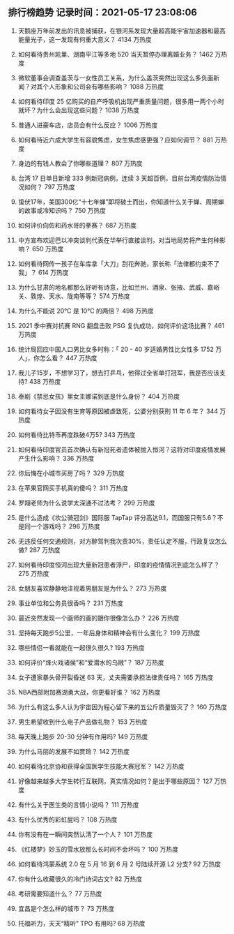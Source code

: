 
## 排行榜趋势 记录时间：2021-05-17 23:08:06
  
  1. 天鹅座万年前发出的讯息被捕获，在银河系发现大量超高能宇宙加速器和最高能量光子，这一发现有何重大意义？ 4134 万热度
    
  2. 如何看待贵州凯里、湖南平江等多地 520 当天暂停办理离婚业务？ 1462 万热度
    
  3. 微软董事会调查盖茨与一女性员工关系，为什么盖茨突然出现这么多负面新闻？对其个人形象和公司会有哪些影响？ 1088 万热度
    
  4. 如何看待印度 25 亿购买的自产呼吸机出现严重质量问题，很多用一两个小时就坏？为什么会出现这些问题？ 1038 万热度
    
  5. 普通人进豪车店，店员会有什么反应？ 1006 万热度
    
  6. 如何看待近六成大学生有容貌焦虑，女生焦虑感更强？应如何调节？ 881 万热度
    
  7. 身边的有钱人教会了你哪些道理？ 807 万热度
    
  8. 台湾 17 日单日新增 333 例新冠病例，连续 3 天超百例，目前台湾疫情防治情况如何？ 797 万热度
    
  9. 蛰伏17年，美国300亿“十七年蝉”即将破土而出，你知道什么关于蝉、周期蝉的故事或冷知识吗？ 750 万热度
    
  10. 如何评价向佐和药水哥的拳赛？ 687 万热度
    
  11. 中方宣布欢迎巴以冲突谈判代表在华举行直接谈判，对当地局势将产生何种影响？ 650 万热度
    
  12. 如何看待网传一孩子在车库拿「大刀」刮花奔驰，家长称「法律都约束不了我」？ 614 万热度
    
  13. 为什么甘肃的地名都那么好听有诗意，比如兰州、酒泉、张掖、武威、嘉峪关、敦煌、天水、陇南等等？ 574 万热度
    
  14. 为什么不能说 20℃ 是 10℃ 的两倍？ 498 万热度
    
  15. 2021 季中赛对抗赛 RNG 翻盘击败 PSG 复仇成功，如何评价这场比赛？ 461 万热度
    
  16. 统计局回应中国人口男比女多时称：「 20 - 40 岁适婚男性比女性多 1752 万人」，你怎么看？ 447 万热度
    
  17. 我儿子15岁，不想学习了，想去打乒乓，他得过全省单打冠军，我是否应该支持? 438 万热度
    
  18. 泰剧《禁忌女孩》里女主娜诺到底是什么身份？ 404 万热度
    
  19. 如何看待女子因没有生育等原因被虐致死，公婆分别获刑 11 年 6 年？ 344 万热度
    
  20. 如何看待比特币再度跌破4万5? 343 万热度
    
  21. 如何看待印度官员首次确认有新冠死者遗体被抛入恒河？这将对印度疫情发展产生什么影响？ 336 万热度
    
  22. 你后悔在小城市买房了吗？ 329 万热度
    
  23. 在苹果官网买手机真的傻吗？ 311 万热度
    
  24. 罗翔老师为什么说学太深通不过法考？ 299 万热度
    
  25. 是什么造成《坎公骑冠剑》国际服 TapTap 评分高达9.1，而国服只有5.6？不是同一个游戏吗？ 296 万热度
    
  26. 无违反任何交通规则，对方醉驾判我次责30%，责任认定不服，行政复议怎么做? 287 万热度
    
  27. 如何看待印度恒河出现大量新冠患者浮尸，印度的疫情情况到底怎么样了？ 275 万热度
    
  28. 女朋友喜欢静静地注视着男朋友是为什么？ 273 万热度
    
  29. 事业单位和公务员很香吗？ 231 万热度
    
  30. 最近突然发现一个画师的画的跟你很像怎么办？ 226 万热度
    
  31. 坚持每天跑步5公里，一年后身体和精神会有什么变化？ 199 万热度
    
  32. 哪些情侣一看就能在一起很久很久? 193 万热度
    
  33. 如何评价“烽火戏诸侯”和“爱潜水的乌贼”？ 187 万热度
    
  34. 女子遭家暴头骨开裂昏迷 63 天，丈夫需要承担法律责任吗？ 165 万热度
    
  35. NBA西部附加赛湖勇大战，你更看好谁？ 162 万热度
    
  36. 为什么有这么多人认为宇宙因为程心留下来的五公斤质量毁灭了？ 160 万热度
    
  37. 男生希望收到什么电子产品做礼物？ 153 万热度
    
  38. 每天晚上跑步 20-30 分钟有作用吗? 149 万热度
    
  39. 为什么马丽的发展不如贾玲？ 142 万热度
    
  40. 如何看待北京协和获得全国医学生技能大赛冠军？ 142 万热度
    
  41. 好像越来越多大学生转行互联网，真实情况如何？是出于哪些原因？ 127 万热度
    
  42. 有什么关于医生类的言情小说吗？ 111 万热度
    
  43. 有什么优秀的彩虹屁吗？ 108 万热度
    
  44. 你有没有在一瞬间突然认清了一个人？ 101 万热度
    
  45. 《红楼梦》妙玉的雪水放那么长时间不会坏吗？ 100 万热度
    
  46. 如何看待鸿蒙系统 2.0 在 5 月 16 到 6 月 2 号陆续开源 L2 分支? 92 万热度
    
  47. 你有什么收藏很久的冷门诗词古文? 82 万热度
    
  48. 考研需要知道什么？ 77 万热度
    
  49. 宜昌是个怎么样的城市？ 73 万热度
    
  50. 托福听力，天天“精听” TPO 有用吗? 68 万热度
    